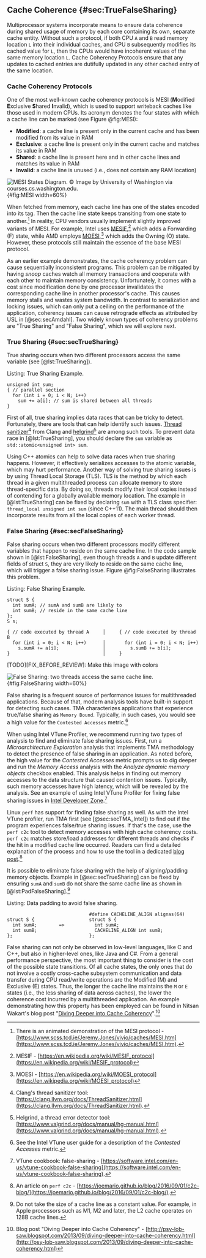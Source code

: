## Cache Coherence {#sec:TrueFalseSharing}

Multiprocessor systems incorporate means to ensure data coherence during shared usage of memory by each core containing its own, separate cache entity. Without such a protocol, if both CPU `A` and `B` read memory location `L` into their individual caches, and CPU `B` subsequently modifies its cached value for `L`, then the CPUs would have incoherent values of the same memory location `L`. Cache Coherency Protocols ensure that any updates to cached entries are dutifully updated in any other cached entry of the same location.

### Cache Coherency Protocols

One of the most well-known cache coherency protocols is MESI (**M**odified **E**xclusive **S**hared **I**nvalid), which is used to support writeback caches like those used in modern CPUs. Its acronym denotes the four states with which a cache line can be marked (see Figure @fig:MESI):

* **Modified**: a cache line is present only in the current cache and has been modified from its value in RAM
* **Exclusive**: a cache line is present only in the current cache and matches its value in RAM
* **Shared**: a cache line is present here and in other cache lines and matches its value in RAM
* **Invalid**: a cache line is unused (i.e., does not contain any RAM location)

![MESI States Diagram. *© Image by University of Washington via courses.cs.washington.edu.*](../../img/mt-perf/MESI_Cache_Diagram.jpg){#fig:MESI width=60%}

When fetched from memory, each cache line has one of the states encoded into its tag. Then the cache line state keeps transiting from one state to another.[^25] In reality, CPU vendors usually implement slightly improved variants of MESI. For example, Intel uses [MESIF](https://en.wikipedia.org/wiki/MESIF_protocol),[^26] which adds a Forwarding (F) state, while AMD employs [MOESI](https://en.wikipedia.org/wiki/MOESI_protocol),[^27] which adds the Owning (O) state. However, these protocols still maintain the essence of the base MESI protocol.

As an earlier example demonstrates, the cache coherency problem can cause sequentially inconsistent programs. This problem can be mitigated by having _snoop_ caches watch all memory transactions and cooperate with each other to maintain memory consistency. Unfortunately, it comes with a cost since modification done by one processor invalidates the corresponding cache line in another processor's cache. This causes memory stalls and wastes system bandwidth. In contrast to serialization and locking issues, which can only put a ceiling on the performance of the application, coherency issues can cause retrograde effects as attributed by USL in [@sec:secAmdahl]. Two widely known types of coherency problems are "True Sharing" and "False Sharing", which we will explore next.

### True Sharing {#sec:secTrueSharing}

True sharing occurs when two different processors access the same variable (see [@lst:TrueSharing]).

Listing: True Sharing Example.

~~~~ {#lst:TrueSharing .cpp}
unsigned int sum;
{ // parallel section
  for (int i = 0; i < N; i++)
    sum += a[i]; // sum is shared between all threads
}
~~~~~~~~~~~~~~~~~~~~~~~~~~~~~~~~~~~~~~~~~~~~~~~~~

First of all, true sharing implies data races that can be tricky to detect. Fortunately, there are tools that can help identify such issues. [Thread sanitizer](https://clang.llvm.org/docs/ThreadSanitizer.html)[^30] from Clang and [helgrind](https://www.valgrind.org/docs/manual/hg-manual.html)[^31] are among such tools. To prevent data race in [@lst:TrueSharing], you should declare the `sum` variable as `std::atomic<unsigned int> sum`.

Using C++ atomics can help to solve data races when true sharing happens. However, it effectively serializes accesses to the atomic variable, which may hurt performance. Another way of solving true sharing issues is by using Thread Local Storage (TLS). TLS is the method by which each thread in a given multithreaded process can allocate memory to store thread-specific data. By doing so, threads modify their local copies instead of contending for a globally available memory location. The example in [@lst:TrueSharing] can be fixed by declaring `sum` with a TLS class specifier: `thread_local unsigned int sum` (since C++11). The main thread should then incorporate results from all the local copies of each worker thread.

### False Sharing {#sec:secFalseSharing}

False sharing occurs when two different processors modify different variables that happen to reside on the same cache line. In the code sample shown in [@lst:FalseSharing], even though threads `A` and `B` update different fields of struct `S`, they are very likely to reside on the same cache line, which will trigger a false sharing issue. Figure @fig:FalseSharing illustrates this problem.

Listing: False Sharing Example.

~~~~ {#lst:FalseSharing .cpp}
struct S {
  int sumA; // sumA and sumB are likely to
  int sumB; // reside in the same cache line
};
S s;

{ // code executed by thread A     │     { // code executed by thread B
  for (int i = 0; i < N; i++)      │       for (int i = 0; i < N; i++)
    s.sumA += a[i];                │         s.sumB += b[i];
}                                  │     }
~~~~~~~~~~~~~~~~~~~~~~~~~~~~~~~~~~~~~~~~~~~~~~~~~

[TODO][FIX_BEFORE_REVIEW]: Make this image with colors

![False Sharing: two threads access the same cache line.](../../img/mt-perf/FalseSharing.jpg){#fig:FalseSharing width=60%}

False sharing is a frequent source of performance issues for multithreaded applications. Because of that, modern analysis tools have built-in support for detecting such cases. TMA characterizes applications that experience true/false sharing as `Memory Bound`. Typically, in such cases, you would see a high value for the `Contested Accesses` metric.[^18]

When using Intel VTune Profiler, we recommend running two types of analysis to find and eliminate false sharing issues. First, run a *Microarchitecture Exploration* analysis that implements TMA methodology to detect the presence of false sharing in an application. As noted before, the high value for the *Contested Accesses* metric prompts us to dig deeper and run the *Memory Access* analysis with the *Analyze dynamic memory objects* checkbox enabled. This analysis helps in finding out memory accesses to the data structure that caused contention issues. Typically, such memory accesses have high latency, which will be revealed by the analysis. See an example of using Intel VTune Profiler for fixing false sharing issues in [Intel Developer Zone](https://software.intel.com/en-us/vtune-cookbook-false-sharing).[^20]

Linux `perf` has support for finding false sharing as well. As with the Intel VTune profiler, run TMA first (see [@sec:secTMA_Intel]) to find out if the program experiences false/true sharing issues. If that's the case, use the `perf c2c` tool to detect memory accesses with high cache coherency costs. `perf c2c` matches store/load addresses for different threads and checks if the hit in a modified cache line occurred. Readers can find a detailed explanation of the process and how to use the tool in a dedicated [blog post](https://joemario.github.io/blog/2016/09/01/c2c-blog/).[^21]

It is possible to eliminate false sharing with the help of aligning/padding memory objects. Example in [@sec:secTrueSharing] can be fixed by ensuring `sumA` and `sumB` do not share the same cache line as shown in [@lst:PadFalseSharing].[^32]

Listing: Data padding to avoid false sharing.

~~~~ {#lst:PadFalseSharing .cpp}
                              #define CACHELINE_ALIGN alignas(64) 
struct S {                    struct S {
  int sumA;        =>           int sumA; 
  int sumB;                     CACHELINE_ALIGN int sumB;
};                            };
~~~~~~~~~~~~~~~~~~~~~~~~~~~~~~~~~~~~~~~~~~~~~~~~~

False sharing can not only be observed in low-level languages, like C and C++, but also in higher-level ones, like Java and C#. From a general performance perspective, the most important thing to consider is the cost of the possible state transitions. Of all cache states, the only ones that do not involve a costly cross-cache subsystem communication and data transfer during CPU read/write operations are the Modified (M) and Exclusive (E) states. Thus, the longer the cache line maintains the `M` or `E` states (i.e., the less sharing of data across caches), the lower the coherence cost incurred by a multithreaded application. An example demonstrating how this property has been employed can be found in Nitsan Wakart's blog post "[Diving Deeper into Cache Coherency](http://psy-lob-saw.blogspot.com/2013/09/diving-deeper-into-cache-coherency.html)".[^28]

[^18]: See the Intel VTune user guide for a description of the *Contested Accesses* metric.
[^20]: VTune cookbook: false-sharing - [https://software.intel.com/en-us/vtune-cookbook-false-sharing](https://software.intel.com/en-us/vtune-cookbook-false-sharing).
[^21]: An article on `perf c2c` - [https://joemario.github.io/blog/2016/09/01/c2c-blog/](https://joemario.github.io/blog/2016/09/01/c2c-blog/).
[^25]: There is an animated demonstration of the MESI protocol - [https://www.scss.tcd.ie/Jeremy.Jones/vivio/caches/MESI.htm](https://www.scss.tcd.ie/Jeremy.Jones/vivio/caches/MESI.htm).
[^26]: MESIF - [https://en.wikipedia.org/wiki/MESIF_protocol](https://en.wikipedia.org/wiki/MESIF_protocol)
[^27]: MOESI - [https://en.wikipedia.org/wiki/MOESI_protocol](https://en.wikipedia.org/wiki/MOESI_protocol)
[^28]: Blog post "Diving Deeper into Cache Coherency" - [http://psy-lob-saw.blogspot.com/2013/09/diving-deeper-into-cache-coherency.html](http://psy-lob-saw.blogspot.com/2013/09/diving-deeper-into-cache-coherency.html)
[^30]: Clang's thread sanitizer tool: [https://clang.llvm.org/docs/ThreadSanitizer.html](https://clang.llvm.org/docs/ThreadSanitizer.html).
[^31]: Helgrind, a thread error detector tool: [https://www.valgrind.org/docs/manual/hg-manual.html](https://www.valgrind.org/docs/manual/hg-manual.html).
[^32]: Do not take the size of a cache line as a constant value. For example, in Apple processors such as M1, M2 and later, the L2 cache operates on 128B cache lines.
